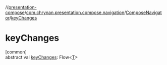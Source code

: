 //[presentation-compose](../../../index.md)/[com.chrynan.presentation.compose.navigation](../index.md)/[ComposeNavigator](index.md)/[keyChanges](key-changes.md)

# keyChanges

[common]\
abstract val [keyChanges](key-changes.md): Flow&lt;[T](index.md)&gt;
